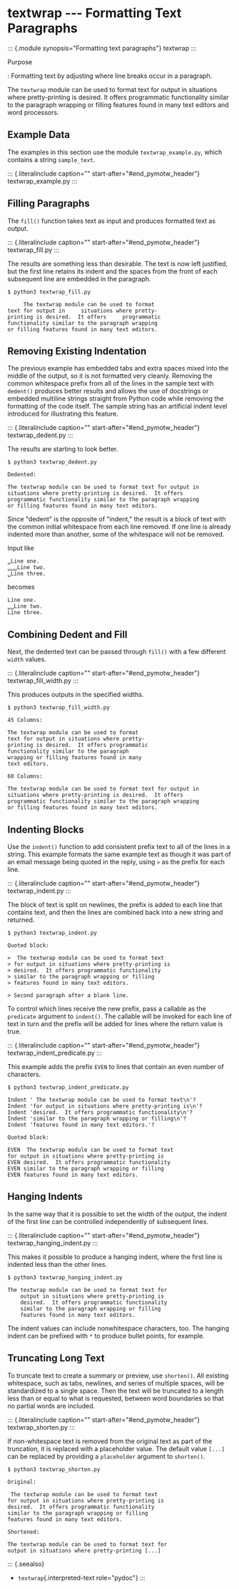 textwrap \-\-- Formatting Text Paragraphs
=========================================

::: {.module synopsis="Formatting text paragraphs"}
textwrap
:::

Purpose

:   Formatting text by adjusting where line breaks occur in a paragraph.

The `textwrap` module can be used to format text for output in
situations where pretty-printing is desired. It offers programmatic
functionality similar to the paragraph wrapping or filling features
found in many text editors and word processors.

Example Data
------------

The examples in this section use the module `textwrap_example.py`, which
contains a string `sample_text`.

::: {.literalinclude caption="" start-after="#end_pymotw_header"}
textwrap\_example.py
:::

Filling Paragraphs
------------------

The `fill()` function takes text as input and produces formatted text as
output.

::: {.literalinclude caption="" start-after="#end_pymotw_header"}
textwrap\_fill.py
:::

The results are something less than desirable. The text is now left
justified, but the first line retains its indent and the spaces from the
front of each subsequent line are embedded in the paragraph.

``` {.sourceCode .none}
$ python3 textwrap_fill.py

     The textwrap module can be used to format
text for output in     situations where pretty-
printing is desired.  It offers     programmatic
functionality similar to the paragraph wrapping
or filling features found in many text editors.
```

Removing Existing Indentation
-----------------------------

The previous example has embedded tabs and extra spaces mixed into the
middle of the output, so it is not formatted very cleanly. Removing the
common whitespace prefix from all of the lines in the sample text with
`dedent()` produces better results and allows the use of docstrings or
embedded multiline strings straight from Python code while removing the
formatting of the code itself. The sample string has an artificial
indent level introduced for illustrating this feature.

::: {.literalinclude caption="" start-after="#end_pymotw_header"}
textwrap\_dedent.py
:::

The results are starting to look better.

``` {.sourceCode .none}
$ python3 textwrap_dedent.py

Dedented:

The textwrap module can be used to format text for output in
situations where pretty-printing is desired.  It offers
programmatic functionality similar to the paragraph wrapping
or filling features found in many text editors.
```

Since \"dedent\" is the opposite of \"indent,\" the result is a block of
text with the common initial whitespace from each line removed. If one
line is already indented more than another, some of the whitespace will
not be removed.

Input like

``` {.sourceCode .none}
␣Line one.
␣␣␣Line two.
␣Line three.
```

becomes

``` {.sourceCode .none}
Line one.
␣␣Line two.
Line three.
```

Combining Dedent and Fill
-------------------------

Next, the dedented text can be passed through `fill()` with a few
different `width` values.

::: {.literalinclude caption="" start-after="#end_pymotw_header"}
textwrap\_fill\_width.py
:::

This produces outputs in the specified widths.

``` {.sourceCode .none}
$ python3 textwrap_fill_width.py

45 Columns:

The textwrap module can be used to format
text for output in situations where pretty-
printing is desired.  It offers programmatic
functionality similar to the paragraph
wrapping or filling features found in many
text editors.

60 Columns:

The textwrap module can be used to format text for output in
situations where pretty-printing is desired.  It offers
programmatic functionality similar to the paragraph wrapping
or filling features found in many text editors.
```

Indenting Blocks
----------------

Use the `indent()` function to add consistent prefix text to all of the
lines in a string. This example formats the same example text as though
it was part of an email message being quoted in the reply, using `>` as
the prefix for each line.

::: {.literalinclude caption="" start-after="#end_pymotw_header"}
textwrap\_indent.py
:::

The block of text is split on newlines, the prefix is added to each line
that contains text, and then the lines are combined back into a new
string and returned.

``` {.sourceCode .none}
$ python3 textwrap_indent.py

Quoted block:

>  The textwrap module can be used to format text
> for output in situations where pretty-printing is
> desired.  It offers programmatic functionality
> similar to the paragraph wrapping or filling
> features found in many text editors.

> Second paragraph after a blank line.
```

To control which lines receive the new prefix, pass a callable as the
`predicate` argument to `indent()`. The callable will be invoked for
each line of text in turn and the prefix will be added for lines where
the return value is true.

::: {.literalinclude caption="" start-after="#end_pymotw_header"}
textwrap\_indent\_predicate.py
:::

This example adds the prefix `EVEN` to lines that contain an even number
of characters.

``` {.sourceCode .none}
$ python3 textwrap_indent_predicate.py

Indent ' The textwrap module can be used to format text\n'?
Indent 'for output in situations where pretty-printing is\n'?
Indent 'desired.  It offers programmatic functionality\n'?
Indent 'similar to the paragraph wrapping or filling\n'?
Indent 'features found in many text editors.'?

Quoted block:

EVEN  The textwrap module can be used to format text
for output in situations where pretty-printing is
EVEN desired.  It offers programmatic functionality
EVEN similar to the paragraph wrapping or filling
EVEN features found in many text editors.
```

Hanging Indents
---------------

In the same way that it is possible to set the width of the output, the
indent of the first line can be controlled independently of subsequent
lines.

::: {.literalinclude caption="" start-after="#end_pymotw_header"}
textwrap\_hanging\_indent.py
:::

This makes it possible to produce a hanging indent, where the first line
is indented less than the other lines.

``` {.sourceCode .none}
$ python3 textwrap_hanging_indent.py

The textwrap module can be used to format text for
    output in situations where pretty-printing is
    desired.  It offers programmatic functionality
    similar to the paragraph wrapping or filling
    features found in many text editors.
```

The indent values can include nonwhitespace characters, too. The hanging
indent can be prefixed with `*` to produce bullet points, for example.

Truncating Long Text
--------------------

To truncate text to create a summary or preview, use `shorten()`. All
existing whitespace, such as tabs, newlines, and series of multiple
spaces, will be standardized to a single space. Then the text will be
truncated to a length less than or equal to what is requested, between
word boundaries so that no partial words are included.

::: {.literalinclude caption="" start-after="#end_pymotw_header"}
textwrap\_shorten.py
:::

If non-whitespace text is removed from the original text as part of the
truncation, it is replaced with a placeholder value. The default value
`[...]` can be replaced by providing a `placeholder` argument to
`shorten()`.

``` {.sourceCode .none}
$ python3 textwrap_shorten.py

Original:

 The textwrap module can be used to format text
for output in situations where pretty-printing is
desired.  It offers programmatic functionality
similar to the paragraph wrapping or filling
features found in many text editors.

Shortened:

The textwrap module can be used to format text for
output in situations where pretty-printing [...]
```

::: {.seealso}
-   `textwrap`{.interpreted-text role="pydoc"}
:::
